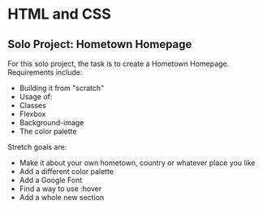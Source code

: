 # HTML and CSS
## Solo Project: Hometown Homepage

For this solo project, the task is to create a Hometown Homepage.
Requirements include:
- Building it from "scratch"
- Usage of:
-   Classes
-   Flexbox
-   Background-image
-   The color palette

Stretch goals are:
- Make it about your own hometown, country or whatever place you like
- Add a different color palette
- Add a Google Font
- Find a way to use :hover
- Add a whole new section
